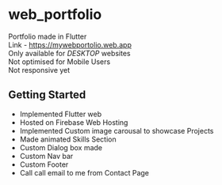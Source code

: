 # web_portfolio

Portfolio made in Flutter <br>
Link - https://mywebportolio.web.app <br>
Only available for _DESKTOP_ websites <br>
Not optimised for Mobile Users <br>
Not responsive yet <br>

## Getting Started

- Implemented Flutter web <br>
- Hosted on Firebase Web Hosting <br>
- Implemented Custom image carousal to showcase Projects <br>
- Made animated Skills Section <br>
- Custom Dialog box made <br>
- Custom Nav bar <br>
- Custom Footer <br>
- Call call email to me from Contact Page <br>
